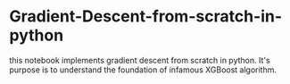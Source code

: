 # Gradient-Descent-from-scratch-in-python
this notebook implements gradient descent from scratch in python. It's purpose is to understand the foundation of infamous XGBoost algorithm.
